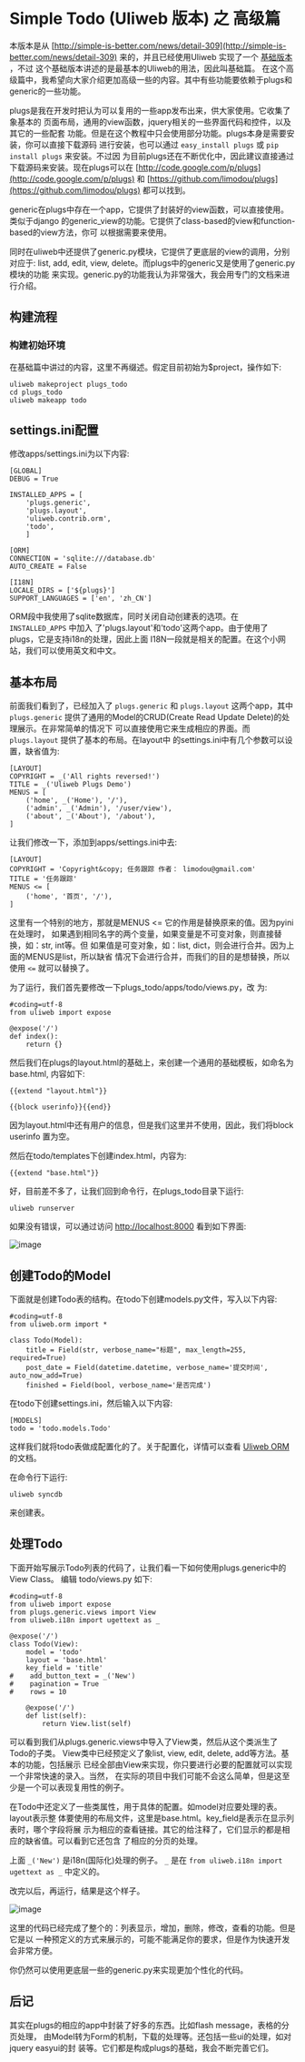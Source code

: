 # Simple Todo (Uliweb 版本) 之 高级篇

本版本是从 [http://simple-is-better.com/news/detail-309](http://simple-is-better.com/news/detail-309) 来的，并且已经使用Uliweb
实现了一个 [基础版本](http://limodou.github.com/uliweb-doc/basic.html) ，不过
这个基础版本讲述的是最基本的Uliweb的用法，因此叫基础篇。
在这个高级篇中，我希望向大家介绍更加高级一些的内容。其中有些功能要依赖于plugs和
generic的一些功能。

plugs是我在开发时把认为可以复用的一些app发布出来，供大家使用。它收集了象基本的
页面布局，通用的view函数，jquery相关的一些界面代码和控件，以及其它的一些配套
功能。但是在这个教程中只会使用部分功能。plugs本身是需要安装，你可以直接下载源码
进行安装，也可以通过 `easy_install plugs` 或 `pip install plugs` 来安装。不过因
为目前plugs还在不断优化中，因此建议直接通过下载源码来安装。现在plugs可以在
[http://code.google.com/p/plugs](http://code.google.com/p/plugs) 和 [https://github.com/limodou/plugs](https://github.com/limodou/plugs) 都可以找到。

generic在plugs中存在一个app，它提供了封装好的view函数，可以直接使用。类似于django
的generic_view的功能。它提供了class-based的view和function-based的view方法，你可
以根据需要来使用。

同时在uliweb中还提供了generic.py模块，它提供了更底层的view的调用，分别对应于:
list, add, edit, view, delete。而plugs中的generic又是使用了generic.py模块的功能
来实现。generic.py的功能我认为非常强大，我会用专门的文档来进行介绍。


## 构建流程


### 构建初始环境

在基础篇中讲过的内容，这里不再缀述。假定目前初始为$project，操作如下:


```
uliweb makeproject plugs_todo
cd plugs_todo
uliweb makeapp todo
```


## settings.ini配置

修改apps/settings.ini为以下内容:


```
[GLOBAL]
DEBUG = True

INSTALLED_APPS = [
    'plugs.generic',
    'plugs.layout',
    'uliweb.contrib.orm',
    'todo',
    ]

[ORM]
CONNECTION = 'sqlite:///database.db'
AUTO_CREATE = False

[I18N]
LOCALE_DIRS = ['${plugs}']
SUPPORT_LANGUAGES = ['en', 'zh_CN']
```

ORM段中我使用了sqlite数据库，同时关闭自动创建表的选项。在 `INSTALLED_APPS` 中加入
了'plugs.layout'和'todo'这两个app。由于使用了plugs，它是支持i18n的处理，因此上面
I18N一段就是相关的配置。在这个小网站，我们可以使用英文和中文。


## 基本布局

前面我们看到了，已经加入了 `plugs.generic` 和 `plugs.layout` 这两个app，其中 `plugs.generic`
提供了通用的Model的CRUD(Create Read Update Delete)的处理展示。在非常简单的情况下
可以直接使用它来生成相应的界面。而 `plugs.layout` 提供了基本的布局。在layout中
的settings.ini中有几个参数可以设置，缺省值为:


```
[LAYOUT]
COPYRIGHT = _('All rights reversed!')
TITLE = _('Uliweb Plugs Demo')
MENUS = [
    ('home', _('Home'), '/'),
    ('admin', _('Admin'), '/user/view'),
    ('about', _('About'), '/about'),
]
```

让我们修改一下，添加到apps/settings.ini中去:


```
[LAYOUT]
COPYRIGHT = 'Copyright&copy; 任务跟踪 作者： limodou@gmail.com'
TITLE = '任务跟踪'
MENUS <= [
    ('home', '首页', '/'),
]
```

这里有一个特别的地方，那就是MENUS <= 它的作用是替换原来的值。因为pyini在处理时，
如果遇到相同名字的两个变量，如果变量是不可变对象，则直接替换，如：str, int等。但
如果值是可变对象，如：list, dict，则会进行合并。因为上面的MENUS是list，所以缺省
情况下会进行合并，而我们的目的是想替换，所以使用 `<=` 就可以替换了。

为了运行，我们首先要修改一下plugs_todo/apps/todo/views.py，改
为:


```
#coding=utf-8
from uliweb import expose

@expose('/')
def index():
    return {}
```

然后我们在plugs的layout.html的基础上，来创建一个通用的基础模板，如命名为base.html,
内容如下:


```
{{extend "layout.html"}}

{{block userinfo}}{{end}}
```

因为layout.html中还有用户的信息，但是我们这里并不使用，因此，我们将block userinfo
置为空。

然后在todo/templates下创建index.html，内容为:


```
{{extend "base.html"}}
```

好，目前差不多了，让我们回到命令行，在plugs_todo目录下运行:


```
uliweb runserver
```

如果没有错误，可以通过访问 [http://localhost:8000](http://localhost:8000) 看到如下界面:

![image](_static/plugs_todo_first.png)

## 创建Todo的Model

下面就是创建Todo表的结构。在todo下创建models.py文件，写入以下内容:


```
#coding=utf-8
from uliweb.orm import *

class Todo(Model):
    title = Field(str, verbose_name="标题", max_length=255, required=True)
    post_date = Field(datetime.datetime, verbose_name='提交时间', auto_now_add=True)
    finished = Field(bool, verbose_name='是否完成')
```

在todo下创建settings.ini，然后输入以下内容:


```
[MODELS]
todo = 'todo.models.Todo'
```

这样我们就将todo表做成配置化的了。关于配置化，详情可以查看 [Uliweb ORM](http://limodou.github.com/uliweb-doc/orm.html) 的文档。

在命令行下运行:


```
uliweb syncdb
```

来创建表。


## 处理Todo

下面开始写展示Todo列表的代码了，让我们看一下如何使用plugs.generic中的View Class。
编辑 todo/views.py 如下:


```
#coding=utf-8
from uliweb import expose
from plugs.generic.views import View
from uliweb.i18n import ugettext as _

@expose('/')
class Todo(View):
    model = 'todo'
    layout = 'base.html'
    key_field = 'title'
#    add_button_text = _('New')
#    pagination = True
#    rows = 10

    @expose('/')
    def list(self):
        return View.list(self)
```

可以看到我们从plugs.generic.views中导入了View类，然后从这个类派生了Todo的子类。
View类中已经预定义了象list, view, edit, delete, add等方法。基本的功能，包括展示
已经全部由View来实现，你只要进行必要的配置就可以实现一个非常快速的录入。当然，
在实际的项目中我们可能不会这么简单，但是这至少是一个可以表现复用性的例子。

在Todo中还定义了一些类属性，用于具体的配置。如model对应要处理的表。layout表示整
体要使用的布局文件，这里是base.html。key_field是表示在显示列表时，哪个字段将展
示为相应的查看链接。其它的给注释了，它们显示的都是相应的缺省值。可以看到它还包含
了相应的分页的处理。

上面 `_('New')` 是i18n(国际化)处理的例子。 `_` 是在 `from uliweb.i18n import ugettext as _` 中定义的。

改完以后，再运行，结果是这个样子。


![image](_static/plugs_todo_index.png)

这里的代码已经完成了整个的：列表显示，增加，删除，修改，查看的功能。但是它是以
一种预定义的方式来展示的，可能不能满足你的要求，但是作为快速开发会非常方便。

你仍然可以使用更底层一些的generic.py来实现更加个性化的代码。


## 后记

其实在plugs的相应的app中封装了好多的东西。比如flash message，表格的分页处理，
由Model转为Form的机制，下载的处理等。还包括一些ui的处理，如对jquery easyui的封
装等。它们都是构成plugs的基础，我会不断完善它们。

